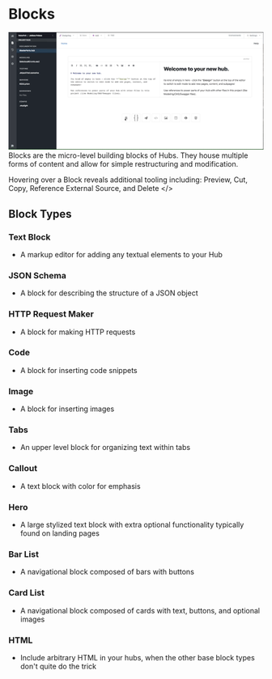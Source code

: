 # Blocks 

![](../../assets/gifs/Blocks.gif)
Blocks are the micro-level building blocks of Hubs. They house multiple forms of content and allow for simple restructuring and modification. 

<callout> Hovering over a Block reveals additional tooling including: Preview, Cut, Copy, Reference External Source, and Delete </>

## Block Types 
### Text Block 
* A markup editor for adding any textual elements to your Hub 
### JSON Schema
* A block for describing the structure of a JSON object 
### HTTP Request Maker 
* A block for making HTTP requests 
### Code
* A block for inserting code snippets 
### Image 
* A block for inserting images
### Tabs 
* An upper level block for organizing text within tabs 
### Callout 
* A text block with color for emphasis 
### Hero 
* A large stylized text block with extra optional functionality typically found on landing pages 
### Bar List 
* A navigational block composed of bars with buttons 
### Card List 
* A navigational block composed of cards with text, buttons, and optional images
### HTML 
* Include arbitrary HTML in your hubs, when the other base block types don't quite do the trick

